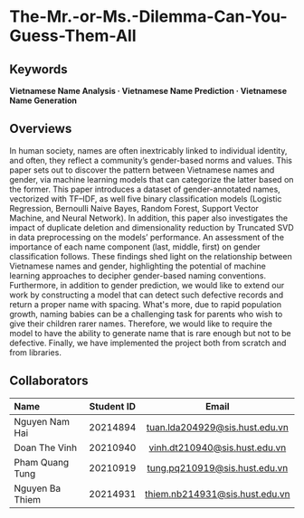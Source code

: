 # The-Mr.-or-Ms.-Dilemma-Can-You-Guess-Them-All

## Keywords
**Vietnamese Name Analysis · Vietnamese Name Prediction · Vietnamese Name Generation**

## Overviews
In human society, names are often inextricably linked to individual identity, and often, they reflect a community’s gender-based norms and values. This paper sets out to discover the pattern between Vietnamese names and gender, via machine learning models that can categorize the latter based on the former. 
This paper introduces a dataset of gender-annotated names, vectorized with TF–IDF, as well five binary classification models (Logistic Regression, Bernoulli Naive Bayes, Random Forest, Support Vector Machine, and Neural Network). 
In addition, this paper also investigates the impact of duplicate deletion and dimensionality reduction by Truncated SVD in data preprocessing on the models’ performance. An assessment of the importance of each name component (last, middle, first) on gender classification follows. These findings shed light on the relationship between Vietnamese names and gender, highlighting the potential of machine learning approaches to decipher gender-based naming conventions. 
Furthermore, in addition to gender prediction, we would like to extend our work by constructing a model that can detect such defective records and return a proper name with spacing. What's more, due to rapid population growth, naming babies can be a challenging task for parents who wish to give their children rarer names. Therefore, we would like to require the model to have the ability to generate name that is rare enough but not to be defective.
Finally, we have implemented the project both from scratch and from libraries.

## Collaborators 
| Name                         | Student ID       | Email                                      |
| :---                         |    :----:        |          :---:                             |
| Nguyen Nam Hai              | 20214894         | tuan.lda204929@sis.hust.edu.vn            |
| Doan The Vinh             | 20210940         | vinh.dt210940@sis.hust.edu.vn            |
| Pham Quang Tung             | 20210919         | tung.pq210919@sis.hust.edu.vn|
| Nguyen Ba Thiem      | 20214931         | thiem.nb214931@sis.hust.edu.vn              |
